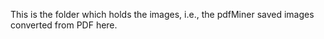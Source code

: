 This is the folder which holds the images, i.e., the pdfMiner saved images converted from PDF here.
